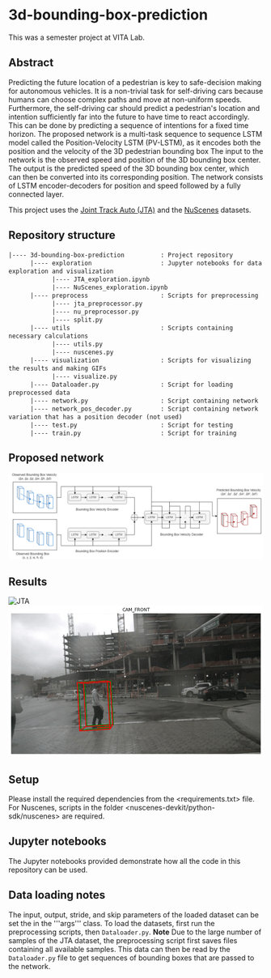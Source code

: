 # 3d-bounding-box-prediction

This was a semester project at VITA Lab. 

## Abstract
Predicting the future location of a pedestrian is key to safe-decision making for autonomous vehicles. 
It is a non-trivial task for self-driving cars because humans can choose complex paths and move at non-uniform speeds. 
Furthermore, the self-driving car should predict a pedestrian's location and intention sufficiently far into the future to have time to react accordingly. 
This can be done by predicting a sequence of intentions for a fixed time horizon. 
The proposed network is a multi-task sequence to sequence LSTM model called the Position-Velocity LSTM (PV-LSTM), as it encodes both the position and the velocity of the 3D pedestrian bounding box
The input to the network is the observed speed and position of the 3D bounding box center. 
The output is the predicted speed of the 3D bounding box center, which can then be converted into its corresponding position. The network consists of LSTM encoder-decoders for position and speed followed by a fully connected layer.

This project uses the [Joint Track Auto (JTA)](https://github.com/fabbrimatteo/JTA-Dataset) and the [NuScenes](https://www.nuscenes.org/) datasets.

## Repository structure
```
|---- 3d-bounding-box-prediction          : Project repository
      |---- exploration                   : Jupyter notebooks for data exploration and visualization
            |---- JTA_exploration.ipynb   
            |---- NuScenes_exploration.ipynb
      |---- preprocess                    : Scripts for preprocessing
            |---- jta_preprocessor.py
            |---- nu_preprocessor.py
            |---- split.py
      |---- utils                         : Scripts containing necessary calculations
            |---- utils.py  
            |---- nuscenes.py
      |---- visualization                 : Scripts for visualizing the results and making GIFs
            |---- visualize.py
      |---- Dataloader.py                 : Script for loading preprocessed data
      |---- network.py                    : Script containing network 
      |---- network_pos_decoder.py        : Script containing network variation that has a position decoder (not used)
      |---- test.py                       : Script for testing
      |---- train.py                      : Script for training 
```

## Proposed network
![](/images/network_diag.png)

## Results
![JTA](/images/test_seq_478_frame177_idx17500.gif)
![NuScenes](/images/test_scene-0593_frame0_idx35.gif)


## Setup
Please install the required dependencies from the <requirements.txt> file.
For Nuscenes, scripts in the folder <nuscenes-devkit/python-sdk/nuscenes> are required.

## Jupyter notebooks
The Jupyter notebooks provided demonstrate how all the code in this repository can be used.

## Data loading notes
The input, output, stride, and skip parameters of the loaded dataset can be set the in the '''args''' class.
To load the datasets, first run the preprocessing scripts, then ```Dataloader.py```.
**Note** Due to the large number of samples of the JTA dataset, the preprocessing script first saves files containing all available samples. This data can then be read by the ```Dataloader.py``` file to get sequences of bounding boxes that are passed to the network.
